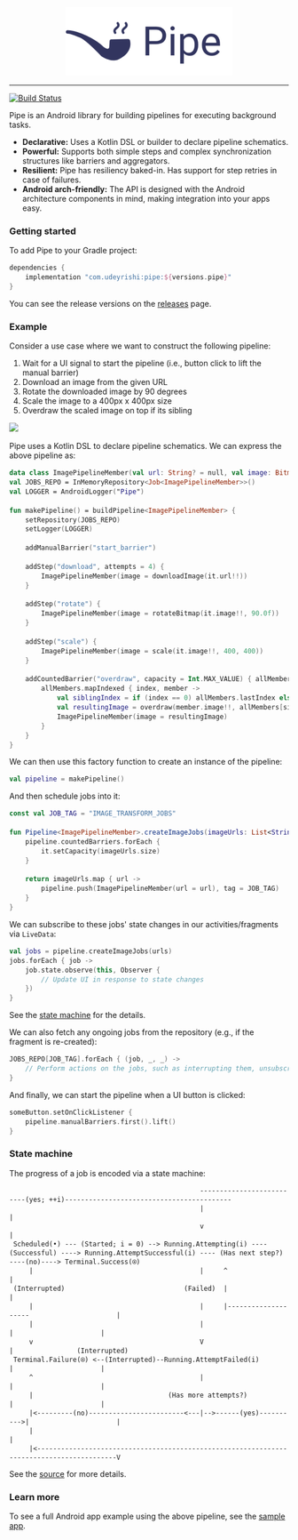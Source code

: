 <p align="center"><img src="docs/assets/logo.png" width="300px"/></p>

-----------------
[![Build Status](https://travis-ci.org/udeyrishi/pipe.svg?branch=master)](https://travis-ci.org/udeyrishi/pipe)

Pipe is an Android library for building pipelines for executing background tasks.

* **Declarative:** Uses a Kotlin DSL or builder to declare pipeline schematics.
* **Powerful:** Supports both simple steps and complex synchronization structures like barriers and aggregators.
* **Resilient:** Pipe has resiliency baked-in. Has support for step retries in case of failures.
* **Android arch-friendly:** The API is designed with the Android architecture components in mind, making integration into your apps easy.


### Getting started

To add Pipe to your Gradle project:

```groovy
dependencies {
    implementation "com.udeyrishi:pipe:${versions.pipe}"
}
```

You can see the release versions on the [releases](https://github.com/udeyrishi/pipe/releases) page.


### Example

Consider a use case where we want to construct the following pipeline:

1. Wait for a UI signal to start the pipeline (i.e., button click to lift the manual barrier)
1. Download an image from the given URL
1. Rotate the downloaded image by 90 degrees
1. Scale the image to a 400px x 400px size
1. Overdraw the scaled image on top if its sibling

<img src="docs/assets/sample_app_demo.gif" width=300/> 

Pipe uses a Kotlin DSL to declare pipeline schematics. We can express the above pipeline as:

```kt
data class ImagePipelineMember(val url: String? = null, val image: Bitmap? = null)
val JOBS_REPO = InMemoryRepository<Job<ImagePipelineMember>>()
val LOGGER = AndroidLogger("Pipe")

fun makePipeline() = buildPipeline<ImagePipelineMember> {
    setRepository(JOBS_REPO)
    setLogger(LOGGER)

    addManualBarrier("start_barrier")

    addStep("download", attempts = 4) {
        ImagePipelineMember(image = downloadImage(it.url!!))
    }

    addStep("rotate") {
        ImagePipelineMember(image = rotateBitmap(it.image!!, 90.0f))
    }

    addStep("scale") {
        ImagePipelineMember(image = scale(it.image!!, 400, 400))
    }

    addCountedBarrier("overdraw", capacity = Int.MAX_VALUE) { allMembers ->
        allMembers.mapIndexed { index, member ->
            val siblingIndex = if (index == 0) allMembers.lastIndex else index - 1
            val resultingImage = overdraw(member.image!!, allMembers[siblingIndex].image!!)
            ImagePipelineMember(image = resultingImage)
        }
    }
}
```

We can then use this factory function to create an instance of the pipeline:

```kt
val pipeline = makePipeline()
```

And then schedule jobs into it:

```kt
const val JOB_TAG = "IMAGE_TRANSFORM_JOBS"

fun Pipeline<ImagePipelineMember>.createImageJobs(imageUrls: List<String>): List<Job<ImagePipelineMember>> {
    pipeline.countedBarriers.forEach {
        it.setCapacity(imageUrls.size)
    }

    return imageUrls.map { url ->
        pipeline.push(ImagePipelineMember(url = url), tag = JOB_TAG)
    }
}
```

We can subscribe to these jobs' state changes in our activities/fragments via `LiveData`:

```kt
val jobs = pipeline.createImageJobs(urls)
jobs.forEach { job ->
    job.state.observe(this, Observer {
        // Update UI in response to state changes
    })
}
```

See the [state machine](#state-machine) for the details.

We can also fetch any ongoing jobs from the repository (e.g., if the fragment is re-created):


```kt
JOBS_REPO[JOB_TAG].forEach { (job, _, _) ->
    // Perform actions on the jobs, such as interrupting them, unsubscribing from them, etc.
}
```

And finally, we can start the pipeline when a UI button is clicked:

```kt
someButton.setOnClickListener {
    pipeline.manualBarriers.first().lift()
}
```

### State machine

The progress of a job is encoded via a state machine:

```
                                                --------------------------(yes; ++i)------------------------------------------
                                                |                                                                             |
                                                v                                                                             |
 Scheduled(•) --- (Started; i = 0) --> Running.Attempting(i) ---- (Successful) ----> Running.AttemptSuccessful(i) ---- (Has next step?) ----(no)----> Terminal.Success(⍟)
     |                                          |     ^                                          |
 (Interrupted)                              (Failed)  |                                          |
     |                                          |     |--------------------                      |
     |                                          |                         |                      |
     v                                          V                         |                (Interrupted)
 Terminal.Failure(⍟) <--(Interrupted)--Running.AttemptFailed(i)           |                      |
     ^                                          |                         |                      |
     |                                  (Has more attempts?)              |                      |
     |<---------(no)------------------------<---|-->------(yes)---------->|                      |
     |                                                                                           |
     |<------------------------------------------------------------------------------------------V

```

See the [source](pipe/src/main/java/com/udeyrishi/pipe/State.kt) for more details.

### Learn more

To see a full Android app example using the above pipeline, see the [sample app](pipesample/).